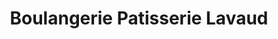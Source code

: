 ---
title: "Boulangerie Patisserie Lavaud"
url: /excideuil/boulangerie-patisserie-lavaud/
shop: Bäckerei
---